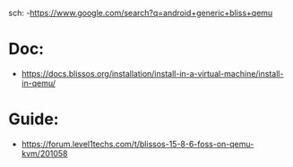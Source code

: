 sch:
-https://www.google.com/search?q=android+generic+bliss+qemu

# Doc:
- https://docs.blissos.org/installation/install-in-a-virtual-machine/install-in-qemu/

# Guide:
- https://forum.level1techs.com/t/blissos-15-8-6-foss-on-qemu-kvm/201058
